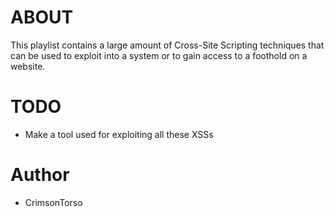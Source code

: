# ABOUT
This playlist contains a large amount of Cross-Site Scripting techniques that can be used to exploit into a system or to gain access to a foothold
on a website.

# TODO
* Make a tool used for exploiting all these XSSs

# Author
* CrimsonTorso
